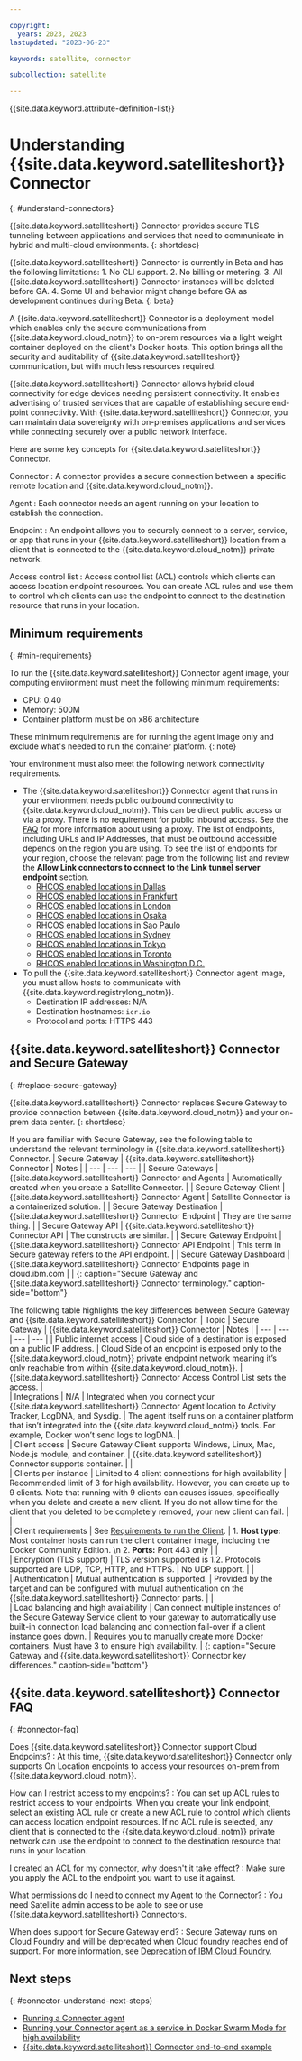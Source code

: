 ```yaml
---

copyright:
  years: 2023, 2023
lastupdated: "2023-06-23"

keywords: satellite, connector

subcollection: satellite

---
```


{{site.data.keyword.attribute-definition-list}}

# Understanding {{site.data.keyword.satelliteshort}} Connector
{: #understand-connectors}

{{site.data.keyword.satelliteshort}} Connector provides secure TLS tunneling between applications and services that need to communicate in hybrid and multi-cloud environments.
{: shortdesc}

{{site.data.keyword.satelliteshort}} Connector is currently in Beta and has the following limitations: 1. No CLI support. 2. No billing or metering. 3. All {{site.data.keyword.satelliteshort}} Connector instances will be deleted before GA. 4. Some UI and behavior might change before GA as development continues during Beta.
{: beta}
  
A {{site.data.keyword.satelliteshort}} Connector is a deployment model which enables only the secure communications from {{site.data.keyword.cloud_notm}} to on-prem resources via a light weight container deployed on the client's Docker hosts. This option brings all the security and auditability of {{site.data.keyword.satelliteshort}} communication, but with much less resources required.
  
{{site.data.keyword.satelliteshort}} Connector allows hybrid cloud connectivity for edge devices needing persistent connectivity. It enables advertising of trusted services that are capable of establishing secure end-point connectivity. With {{site.data.keyword.satelliteshort}} Connector, you can maintain data sovereignty with on-premises applications and services while connecting securely over a public network interface.
  
Here are some key concepts for {{site.data.keyword.satelliteshort}} Connector.
  
Connector
:   A connector provides a secure connection between a specific remote location and {{site.data.keyword.cloud_notm}}.
  
Agent
:   Each connector needs an agent running on your location to establish the connection.
  
Endpoint
:   An endpoint allows you to securely connect to a server, service, or app that runs in your {{site.data.keyword.satelliteshort}} location from a client that is connected to the {{site.data.keyword.cloud_notm}} private network.
  
Access control list
:   Access control list (ACL) controls which clients can access location endpoint resources. You can create ACL rules and use them to control which clients can use the endpoint to connect to the destination resource that runs in your location.


## Minimum requirements
{: #min-requirements}
  
To run the {{site.data.keyword.satelliteshort}} Connector agent image, your computing environment must meet the following minimum requirements:
- CPU: 0.40
- Memory: 500M
- Container platform must be on x86 architecture

These minimum requirements are for running the agent image only and exclude what's needed to run the container platform.
{: note}

Your environment must also meet the following network connectivity requirements. 
- The {{site.data.keyword.satelliteshort}} Connector agent that runs in your environment needs public outbound connectivity to {{site.data.keyword.cloud_notm}}. This can be direct public access or via a proxy. There is no requirement for public inbound access. See the [FAQ](#connector-faq) for more information about using a proxy. The list of endpoints, including URLs and IP Addresses, that must be outbound accessible depends on the region you are using. To see the list of endpoints for your region, choose the relevant page from the following list and review the **Allow Link connectors to connect to the Link tunnel server endpoint** section.
    - [RHCOS enabled locations in Dallas](/docs/satellite?topic=satellite-reqs-host-rhcos-outbound-dal) 
    - [RHCOS enabled locations in Frankfurt](/docs/satellite?topic=satellite-reqs-host-rhcos-outbound-fra) 
    - [RHCOS enabled locations in London](/docs/satellite?topic=satellite-reqs-host-rhcos-outbound-lon) 
    - [RHCOS enabled locations in Osaka](/docs/satellite?topic=satellite-reqs-host-rhcos-outbound-osa) 
    - [RHCOS enabled locations in Sao Paulo](/docs/satellite?topic=satellite-reqs-host-rhcos-outbound-sao) 
    - [RHCOS enabled locations in Sydney](/docs/satellite?topic=satellite-reqs-host-rhcos-outbound-syd) 
    - [RHCOS enabled locations in Tokyo](/docs/satellite?topic=satellite-reqs-host-rhcos-outbound-tok) 
    - [RHCOS enabled locations in Toronto](/docs/satellite?topic=satellite-reqs-host-rhcos-outbound-tor) 
    - [RHCOS enabled locations in Washington D.C.](/docs/satellite?topic=satellite-reqs-host-rhcos-outbound-wdc) 
- To pull the {{site.data.keyword.satelliteshort}} Connector agent image, you must allow hosts to communicate with {{site.data.keyword.registrylong_notm}}.
    - Destination IP addresses: N/A 
    - Destination hostnames: `icr.io` 
    - Protocol and ports: HTTPS 443 

  
## {{site.data.keyword.satelliteshort}} Connector and Secure Gateway
{: #replace-secure-gateway}

{{site.data.keyword.satelliteshort}} Connector replaces Secure Gateway to provide connection between {{site.data.keyword.cloud_notm}} and your on-prem data center.
{: shortdesc}

If you are familiar with Secure Gateway, see the following table to understand the relevant terminology in {{site.data.keyword.satelliteshort}} Connector.
| Secure Gateway | {{site.data.keyword.satelliteshort}} Connector | Notes |
| --- | --- | --- |
| Secure Gateways | {{site.data.keyword.satelliteshort}} Connector and Agents | Automatically created when you create a Satellite Connector. |
| Secure Gateway Client | {{site.data.keyword.satelliteshort}} Connector Agent | Satellite Connector is a containerized solution. |
| Secure Gateway Destination | {{site.data.keyword.satelliteshort}} Connector Endpoint | They are the same thing. |
| Secure Gateway API | {{site.data.keyword.satelliteshort}} Connector API | The constructs are similar. |
| Secure Gateway Endpoint | {{site.data.keyword.satelliteshort}} Connector API Endpoint | This term in Secure gateway refers to the API endpoint. |
| Secure Gateway Dashboard | {{site.data.keyword.satelliteshort}} Connector Endpoints page in cloud.ibm.com |  |
{: caption="Secure Gateway and {{site.data.keyword.satelliteshort}} Connector terminology." caption-side="bottom"}
  
The following table highlights the key differences between Secure Gateway and {{site.data.keyword.satelliteshort}} Connector.
| Topic | Secure Gateway | {{site.data.keyword.satelliteshort}} Connector | Notes |
| --- | --- | --- | --- |
| Public internet access | Cloud side of a destination is exposed on a public IP address. | Cloud Side of an endpoint is exposed only to the {{site.data.keyword.cloud_notm}} private endpoint network meaning it’s only reachable from within {{site.data.keyword.cloud_notm}}. | {{site.data.keyword.satelliteshort}} Connector Access Control List sets the access. |  
| Integrations | N/A | Integrated when you connect your {{site.data.keyword.satelliteshort}} Connector Agent location to Activity Tracker, LogDNA, and Sysdig. | The agent itself runs on a container platform that isn’t integrated into the {{site.data.keyword.cloud_notm}} tools. For example,  Docker won’t send logs to logDNA.  |  
| Client access | Secure Gateway Client supports Windows, Linux, Mac, Node.js module, and container. | {{site.data.keyword.satelliteshort}} Connector supports container. |  |  
| Clients per instance | Limited to 4 client connections for high availability | Recommended limit of 3 for high availability. However, you can create up to 9 clients. Note that running with 9 clients can causes issues, specifically when you delete and create a new client. If you do not allow time for the client that you deleted to be completely removed, your new client can fail. |  |  
| Client requirements | See [Requirements to run the Client](/docs/SecureGateway?topic=SecureGateway-client-requirements). | 1. **Host type:** Most container hosts can run the client container image, including the Docker Community Edition. \n 2. **Ports:** Port 443 only | |  
| Encryption (TLS support) | TLS version supported is 1.2. Protocols supported are UDP, TCP, HTTP, and HTTPS. | No UDP support.  |  |  
| Authentication | Mutual authentication is supported. | Provided by the target and can be configured with mutual authentication on the {{site.data.keyword.satelliteshort}} Connector parts. |  |  
| Load balancing and high availability | Can connect multiple instances of the Secure Gateway Service client to your gateway to automatically use built-in connection load balancing and connection fail-over if a client instance goes down. | Requires you to manually create more Docker containers. Must have 3 to ensure high availability.  |
{: caption="Secure Gateway and {{site.data.keyword.satelliteshort}} Connector key differences." caption-side="bottom"}
  
## {{site.data.keyword.satelliteshort}} Connector FAQ
{: #connector-faq}

Does {{site.data.keyword.satelliteshort}} Connector support Cloud Endpoints?
:   At this time, {{site.data.keyword.satelliteshort}} Connector only supports On Location endpoints to access your resources on-prem from {{site.data.keyword.cloud_notm}}.
  
How can I restrict access to my endpoints?
:   You can set up ACL rules to restrict access to your endpoints. When you create your link endpoint, select an existing ACL rule or create a new ACL rule to control which clients can access location endpoint resources. If no ACL rule is selected, any client that is connected to the {{site.data.keyword.cloud_notm}} private network can use the endpoint to connect to the destination resource that runs in your location.
  
I created an ACL for my connector, why doesn't it take effect?
:   Make sure you apply the ACL to the endpoint you want to use it against. 
  
What permissions do I need to connect my Agent to the Connector?
:   You need Satellite admin access to be able to see or use {{site.data.keyword.satelliteshort}} Connectors.
  
When does support for Secure Gateway end?
:   Secure Gateway runs on Cloud Foundry and will be deprecated when Cloud foundry reaches end of support. For more information, see [Deprecation of IBM Cloud Foundry](/docs/cloud-foundry-public?topic=cloud-foundry-public-deprecation).



## Next steps
{: #connector-understand-next-steps}

- [Running a Connector agent](/docs/satellite?topic=satellite-run-agent-locally)
- [Running your Connector agent as a service in Docker Swarm Mode for high availability](/docs/satellite?topic=satellite-run-agent-swarm)
- [{{site.data.keyword.satelliteshort}} Connector end-to-end example](/docs/satellite?topic=satellite-end-to-end)



